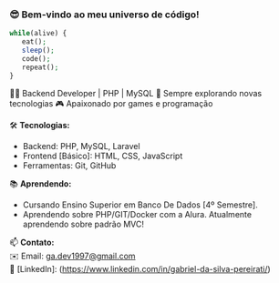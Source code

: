 ### 😎 Bem-vindo ao meu universo de código!  

```php
while(alive) {
   eat();
   sleep();
   code();
   repeat();
}

```

🧑‍💻 Backend Developer | PHP | MySQL
🚀 Sempre explorando novas tecnologias
🎮 Apaixonado por games e programação

🛠️ **Tecnologias:**  
- Backend: PHP, MySQL, Laravel  
- Frontend [Básico]: HTML, CSS, JavaScript  
- Ferramentas: Git, GitHub

📚 **Aprendendo:**
- Cursando Ensino Superior em Banco De Dados [4º Semestre].
- Aprendendo sobre PHP/GIT/Docker com a Alura. Atualmente aprendendo sobre padrão MVC!

📫 **Contato:**  
✉️ Email: ga.dev1997@gmail.com  
🔗 [LinkedIn]: (https://www.linkedin.com/in/gabriel-da-silva-pereirati/)
